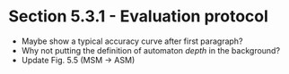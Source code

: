 # Section 5.3.1 - Evaluation protocol

  * Maybe show a typical accuracy curve after first paragraph?
  * Why not putting the definition of automaton *depth* in the background?
  * Update Fig. 5.5 (MSM -> ASM)
